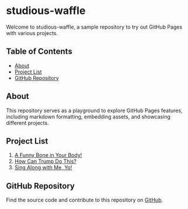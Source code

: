 # studious-waffle

Welcome to studious-waffle, a sample repository to try out GitHub Pages with various projects.

## Table of Contents

- [About](#about)
- [Project List](#project-list)
- [GitHub Repository](#github-repository)

## About

This repository serves as a playground to explore GitHub Pages features, including markdown formatting, embedding assets, and showcasing different projects.

## Project List 

1. [A Funny Bone in Your Body!](project/funny-bone.md)
2. [How Can Trump Do This?](project/trump.md)
3. [Sing Along with Me, Yo!](project/sing-along.md)

## GitHub Repository

Find the source code and contribute to this repository on [GitHub](https://github.com/yourusername/studious-waffle).
